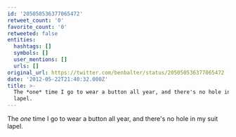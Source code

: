 ```yaml
---
id: '205050536377065472'
retweet_count: '0'
favorite_count: '0'
retweeted: false
entities:
  hashtags: []
  symbols: []
  user_mentions: []
  urls: []
original_url: https://twitter.com/benbalter/status/205050536377065472
date: '2012-05-22T21:40:32.000Z'
title: >-
  The *one* time I go to wear a button all year, and there's no hole in my suit
  lapel.
---
```


The *one* time I go to wear a button all year, and there's no hole in my suit lapel.